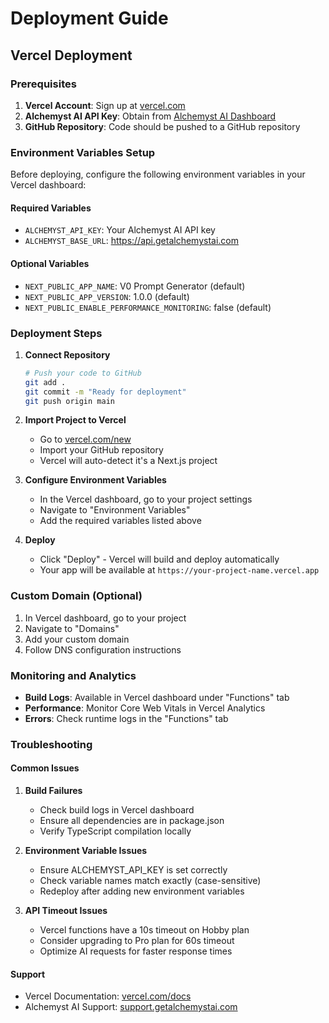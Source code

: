 # Deployment Guide

## Vercel Deployment

### Prerequisites

1. **Vercel Account**: Sign up at [vercel.com](https://vercel.com)
2. **Alchemyst AI API Key**: Obtain from [Alchemyst AI Dashboard](https://dashboard.getalchemystai.com)
3. **GitHub Repository**: Code should be pushed to a GitHub repository

### Environment Variables Setup

Before deploying, configure the following environment variables in your Vercel dashboard:

#### Required Variables

- `ALCHEMYST_API_KEY`: Your Alchemyst AI API key
- `ALCHEMYST_BASE_URL`: https://api.getalchemystai.com

#### Optional Variables

- `NEXT_PUBLIC_APP_NAME`: V0 Prompt Generator (default)
- `NEXT_PUBLIC_APP_VERSION`: 1.0.0 (default)
- `NEXT_PUBLIC_ENABLE_PERFORMANCE_MONITORING`: false (default)

### Deployment Steps

1. **Connect Repository**

   ```bash
   # Push your code to GitHub
   git add .
   git commit -m "Ready for deployment"
   git push origin main
   ```

2. **Import Project to Vercel**
   - Go to [vercel.com/new](https://vercel.com/new)
   - Import your GitHub repository
   - Vercel will auto-detect it's a Next.js project

3. **Configure Environment Variables**
   - In the Vercel dashboard, go to your project settings
   - Navigate to "Environment Variables"
   - Add the required variables listed above

4. **Deploy**
   - Click "Deploy" - Vercel will build and deploy automatically
   - Your app will be available at `https://your-project-name.vercel.app`

### Custom Domain (Optional)

1. In Vercel dashboard, go to your project
2. Navigate to "Domains"
3. Add your custom domain
4. Follow DNS configuration instructions

### Monitoring and Analytics

- **Build Logs**: Available in Vercel dashboard under "Functions" tab
- **Performance**: Monitor Core Web Vitals in Vercel Analytics
- **Errors**: Check runtime logs in the "Functions" tab

### Troubleshooting

#### Common Issues

1. **Build Failures**
   - Check build logs in Vercel dashboard
   - Ensure all dependencies are in package.json
   - Verify TypeScript compilation locally

2. **Environment Variable Issues**
   - Ensure ALCHEMYST_API_KEY is set correctly
   - Check variable names match exactly (case-sensitive)
   - Redeploy after adding new environment variables

3. **API Timeout Issues**
   - Vercel functions have a 10s timeout on Hobby plan
   - Consider upgrading to Pro plan for 60s timeout
   - Optimize AI requests for faster response times

#### Support

- Vercel Documentation: [vercel.com/docs](https://vercel.com/docs)
- Alchemyst AI Support: [support.getalchemystai.com](https://support.getalchemystai.com)
